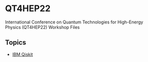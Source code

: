 # QT4HEP22

International Conference on Quantum Technologies for High-Energy Physics (QT4HEP22) Workshop Files

## Topics

* [IBM Qiskit](workshop/ibm)